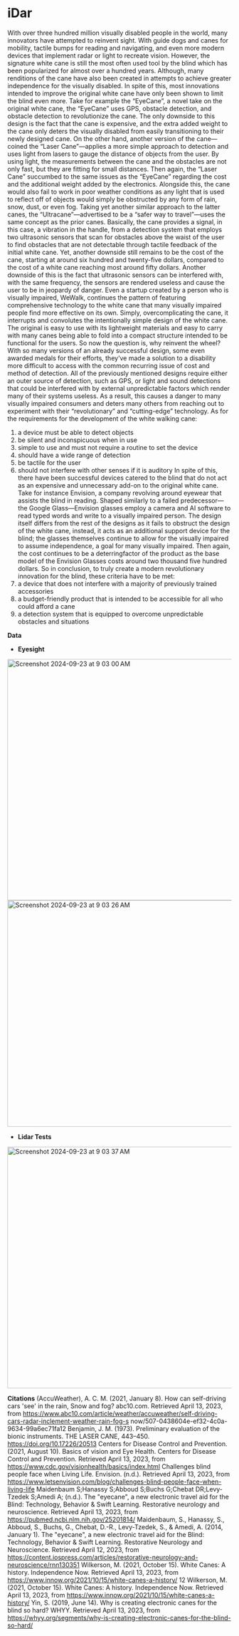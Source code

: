 # iDar

With over three hundred million visually disabled people in the world, many innovators have attempted to reinvent sight. With guide dogs and canes for mobility, tactile bumps for reading and navigating, and even more modern devices that implement radar or light to recreate vision. However, the signature white cane is still the most often used tool by the blind which has been popularized for almost over a hundred years. Although, many renditions of the cane have also been created in attempts to achieve greater independence for the visually disabled. In spite of this, most innovations intended to improve the original white cane have only been shown to limit the blind even more.
Take for example the “EyeCane”, a novel take on the original white cane, the “EyeCane” uses GPS, obstacle detection, and obstacle detection to revolutionize the cane. The only downside to this design is the fact that the cane is expensive, and the extra added weight to the cane only deters the visually disabled from easily transitioning to their newly designed cane. On the other hand, another version of the cane—coined the “Laser Cane”—applies a more simple approach to detection and uses light from lasers to gauge the distance of objects from the user. By using light, the measurements between the cane and the obstacles are not only fast, but they are fitting for small distances. Then again, the “Laser Cane” succumbed to the same issues as the “EyeCane” regarding the cost and the additional weight added by the electronics. Alongside this, the cane would also fail to work in poor weather conditions as any light that is used to reflect off of objects would simply be obstructed by any form of rain, snow, dust, or even fog. Taking yet another similar approach to the latter canes, the “Ultracane”—advertised to be a “safer way to travel”—uses the same concept as the prior canes. Basically, the cane provides a signal, in this case, a vibration in the handle, from a detection system that employs two ultrasonic sensors that scan for obstacles above the waist of the user to find obstacles that are not detectable through tactile feedback of the initial white cane. Yet, another downside still remains to be the cost of the cane, starting at around six hundred and twenty-five dollars, compared to the cost of a white cane reaching most around fifty dollars. Another downside of this is the fact that ultrasonic sensors can be interfered with, with the same frequency, the sensors are rendered useless and cause the user to be in jeopardy of danger. Even a startup
 created by a person who is visually impaired, WeWalk, continues the pattern of featuring comprehensive technology to the white cane that many visually impaired people find more effective on its own.
Simply, overcomplicating the cane, it interrupts and convolutes the intentionally simple design of the white cane. The original is easy to use with its lightweight materials and easy to carry with many canes being able to fold into a compact structure intended to be functional for the users. So now the question is, why reinvent the wheel? With so many versions of an already successful design, some even awarded medals for their efforts, they’ve made a solution to a disability more difficult to access with the common recurring issue of cost and method of detection. All of the previously mentioned designs require either an outer source of detection, such as GPS, or light and sound detections that could be interfered with by external unpredictable factors which render many of their systems useless. As a result, this causes a danger to many visually impaired consumers and deters many others from reaching out to experiment with their “revolutionary” and “cutting-edge” technology.
As for the requirements for the development of the white walking cane:
 1. a device must be able to detect objects
 2. be silent and inconspicuous when in use
 3. simple to use and must not require a routine to set the device
 4. should have a wide range of detection
 5. be tactile for the user
 6. should not interfere with other senses if it is auditory
In spite of this, there have been successful devices catered to the blind that do not act as an expensive and unnecessary add-on to the original white cane. Take for instance Envision, a company revolving around eyewear that assists the blind in reading. Shaped similarly to a failed predecessor—the Google Glass—Envision glasses employ a camera and AI software to read typed words and write to a visually impaired person. The design itself differs from the rest of the designs as it fails to obstruct the design of the white cane, instead, it acts as an additional support device for the blind; the glasses themselves continue to allow for the visually impaired to assume independence, a goal for many visually impaired. Then again, the cost continues to be a deterringfactor of the product as the base model of the Envision Glasses costs around two thousand five hundred dollars. So in conclusion, to truly create a modern revolutionary innovation for the blind, these criteria have to be met:
 1. a device that does not interfere with a majority of previously trained accessories
 2. a budget-friendly product that is intended to be accessible for all who could afford a cane
 3. a detection system that is equipped to overcome unpredictable obstacles and situations

**Data**
- **Eyesight**
<img width="542" alt="Screenshot 2024-09-23 at 9 03 00 AM" src="https://github.com/user-attachments/assets/fd6fd072-5fbe-45ca-840f-ac654f020d9e">
<img width="509" alt="Screenshot 2024-09-23 at 9 03 26 AM" src="https://github.com/user-attachments/assets/a8a751d2-3860-4e9f-8aac-284a797b930a">

- **Lidar Tests**
<img width="543" alt="Screenshot 2024-09-23 at 9 03 37 AM" src="https://github.com/user-attachments/assets/3a04dba3-44e4-4341-9dd7-d9676f73ae82">




**Citations**
(AccuWeather), A. C. M. (2021, January 8). How can self-driving cars 'see' in the rain, Snow and fog? abc10.com. Retrieved April 13, 2023, from https://www.abc10.com/article/weather/accuweather/self-driving-cars-radar-inclement-weather-rain-fog-s now/507-0438604e-ef32-4c0a-9634-99a6ec71fa12
Benjamin, J. M. (1973). Preliminary evaluation of the bionic instruments. THE LASER CANE, 443–450. https://doi.org/10.17226/20513
Centers for Disease Control and Prevention. (2021, August 10). Basics of vision and Eye Health. Centers for Disease Control and Prevention. Retrieved April 13, 2023, from https://www.cdc.gov/visionhealth/basics/index.html
Challenges blind people face when Living Life. Envision. (n.d.). Retrieved April 13, 2023, from https://www.letsenvision.com/blog/challenges-blind-people-face-when-living-life
Maidenbaum S;Hanassy S;Abboud S;Buchs G;Chebat DR;Levy-Tzedek S;Amedi A; (n.d.). The "eyecane", a new electronic travel aid for the Blind: Technology, Behavior & Swift Learning. Restorative neurology and neuroscience. Retrieved April 13, 2023, from https://pubmed.ncbi.nlm.nih.gov/25201814/
Maidenbaum, S., Hanassy, S., Abboud, S., Buchs, G., Chebat, D.-R., Levy-Tzedek, S., & Amedi, A. (2014, January 1). The "eyecane", a new electronic travel aid for the Blind: Technology, Behavior & Swift Learning. Restorative Neurology and Neuroscience. Retrieved April 12, 2023, from https://content.iospress.com/articles/restorative-neurology-and-neuroscience/rnn130351
Wilkerson, M. (2021, October 15). White Canes: A history. Independence Now. Retrieved April 13, 2023, from https://www.innow.org/2021/10/15/white-canes-a-history/
12
Wilkerson, M. (2021, October 15). White Canes: A history. Independence Now. Retrieved April 13, 2023, from https://www.innow.org/2021/10/15/white-canes-a-history/
Yin, S. (2019, June 14). Why is creating electronic canes for the blind so hard? WHYY. Retrieved April 13, 2023, from https://whyy.org/segments/why-is-creating-electronic-canes-for-the-blind-so-hard/
